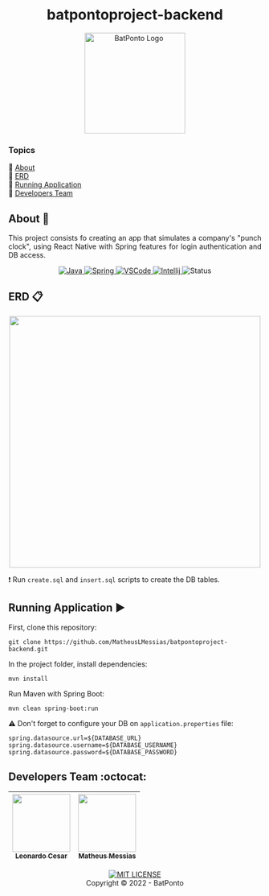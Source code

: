 <h1 align="center">batpontoproject-backend</h1>
<p align="center">
    <img src="logo.png" alt="BatPonto Logo" width="200">
</p>

### Topics
:small_blue_diamond: [About](#about-book)  
:small_blue_diamond: [ERD](#erd-clipboard)  
:small_blue_diamond: [Running Application](#running-application-arrow_forward)  
:small_blue_diamond: [Developers Team](#developers-team-octocat)  

## About :book:
<p align="justify">
    This project consists fo creating an app that simulates a company's "punch clock", using React Native with Spring features for login authentication and DB access.
</p>
<p align="center">
    <a href="https://www.java.com" target="_blank">
        <img src="https://img.shields.io/badge/Java-ED8B00?style=for-the-badge&logo=java&logoColor=white" alt="Java">
    </a>
    <a href="https://spring.io" target="_blank">
        <img src="https://img.shields.io/badge/Spring-6DB33F?style=for-the-badge&logo=spring&logoColor=white" alt="Spring">
    </a>
    <a href="https://code.visualstudio.com" target="_blank">
        <img src="https://img.shields.io/badge/Visual_Studio_Code-0078D4?style=for-the-badge&logo=visual%20studio%20code&logoColor=white" alt="VSCode">
    </a>
    <a href="https://www.jetbrains.com/idea" target="_blank">
        <img src="https://img.shields.io/badge/IntelliJ_IDEA-000000.svg?style=for-the-badge&logo=intellij-idea&logoColor=white" alt="Intellij">
    </a>
    <img src="http://img.shields.io/static/v1?label=STATUS&message=FINISHED&color=GREEN&style=for-the-badge" alt="Status">
</p>

## ERD :clipboard:
<p align="center">
    <img src="sql/ERD.png" width="500">
</p>

:exclamation: Run `create.sql` and `insert.sql` scripts to create the DB tables.

## Running Application :arrow_forward:
First, clone this repository:
```
git clone https://github.com/MatheusLMessias/batpontoproject-backend.git
```
In the project folder, install dependencies:
```
mvn install
```
Run Maven with Spring Boot:
```
mvn clean spring-boot:run
```
:warning: Don't forget to configure your DB on `application.properties` file:
```
spring.datasource.url=${DATABASE_URL}
spring.datasource.username=${DATABASE_USERNAME}
spring.datasource.password=${DATABASE_PASSWORD}
```

## Developers Team :octocat:
| [<img src="https://avatars.githubusercontent.com/u/60631170" width=115><br><sub>Leonardo Cesar</sub>](https://github.com/LeoLCM) |  [<img src="https://avatars.githubusercontent.com/u/101664656" width=115><br><sub>Matheus Messias</sub>](https://github.com/MatheusLMessias) |
| :---: | :---: 
<p align="center">
    <a href="./LICENSE" target="_blank">
        <img src="https://img.shields.io/github/license/Ileriayo/markdown-badges?style=for-the-badge" alt="MIT LICENSE">
    </a>
    <br>
    Copyright © 2022 - BatPonto
</p>
